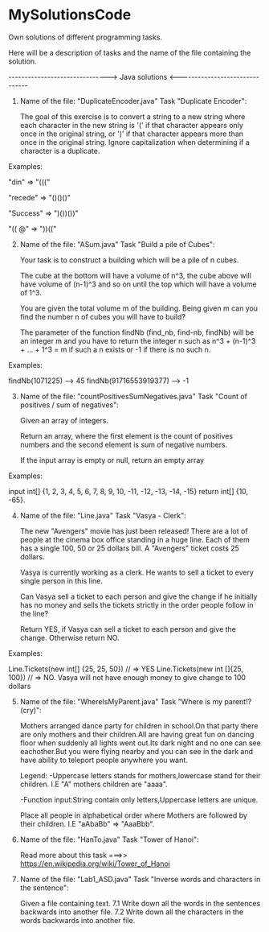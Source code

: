 # MySolutionsCode
Own solutions of different programming tasks.

Here will be a description of tasks and the name of the file containing the solution.


-------------------------------> Java solutions <-------------------------------


1. Name of the file: "DuplicateEncoder.java"
   Task "Duplicate Encoder": 
	
	The goal of this exercise is to convert a string to a new string where 
   	each character in the new string is '(' if that character appears only once in 
   	the original string, or ')' if that character appears more than once in the original
   	string. Ignore capitalization when determining if a character is a duplicate.

Examples:

"din" => "((("

"recede" => "()()()"

"Success" => ")())())"

"(( @" => "))((" 





2. Name of the file: "ASum.java"
   Task "Build a pile of Cubes": 
	
	Your task is to construct a building which will be a pile of n cubes.
 
	The cube at the bottom will have a volume of n^3, the cube above will have 
   	volume of (n-1)^3 and so on until the top which will have a volume of 1^3.

	You are given the total volume m of the building. Being given m can you 
   	find the number n of cubes you will have to build?

	The parameter of the function findNb (find_nb, find-nb, findNb) will be 
   	an integer m and you have to return the integer n such as 
   	n^3 + (n-1)^3 + ... + 1^3 = m if such a n exists or -1 if there is no such n.

Examples:

findNb(1071225) --> 45
findNb(91716553919377) --> -1




3. Name of the file: "countPositivesSumNegatives.java"
   Task "Count of positives / sum of negatives":

	Given an array of integers.

	Return an array, where the first element is the count of 
   	positives numbers and the second element is sum of negative numbers.

	If the input array is empty or null, return an empty array

Examples:

input int[] {1, 2, 3, 4, 5, 6, 7, 8, 9, 10, -11, -12, -13, -14, -15} 
return int[] {10, -65}.




4. Name of the file: "Line.java"
   Task "Vasya - Clerk":

	The new "Avengers" movie has just been released! There are a lot of people
   	at the cinema box office standing in a huge line. Each of them has a single 
  	100, 50 or 25 dollars bill. A "Avengers" ticket costs 25 dollars.

	Vasya is currently working as a clerk. He wants to sell a ticket to every 
	single person in this line.

	Can Vasya sell a ticket to each person and give the change if he initially 
	has no money and sells the tickets strictly in the order people follow in the line?

	Return YES, if Vasya can sell a ticket to each person and give the change. 
	Otherwise return NO.

Examples:

Line.Tickets(new int[] {25, 25, 50}) // => YES 
Line.Tickets(new int []{25, 100}) 
         // => NO. Vasya will not have enough money to give change to 100 dollars




5. Name of the file: "WhereIsMyParent.java"
   Task "Where is my parent!?(cry)":

	Mothers arranged dance party for children in school.On that party 
	there are only mothers and their children.All are having great fun 
	on dancing floor when suddenly all lights went out.Its dark night 
	and no one can see eachother.But you were flying nearby and you can 
	see in the dark and have ability to teleport people anywhere you want.

	Legend:
	-Uppercase letters stands for mothers,lowercase stand for their children. 
	I.E "A" mothers children are "aaaa".

	-Function input:String contain only letters,Uppercase letters are unique.

	
	Place all people in alphabetical order where Mothers are followed by their children.
	I.E "aAbaBb" => "AaaBbb".




6. Name of the file: "HanTo.java"
   Task "Tower of Hanoi":

   Read more about this task ===>> https://en.wikipedia.org/wiki/Tower_of_Hanoi





7. Name of the file: "Lab1_ASD.java"
   Task "Inverse words and characters in the sentence":
	
	Given a file containing text.
	7.1 Write down all the words in the sentences backwards into another file.
	7.2 Write down all the characters in the words backwards into another file.